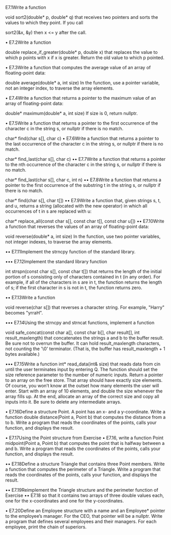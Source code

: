  E7.1Write a function

void sort2(double* p, double* q)
that receives two pointers and sorts the values to which they point. If you call

sort2(&x, &y)
then x <= y after the call.

• E7.2Write a function

double replace_if_greater(double* p, double x)
that replaces the value to which p points with x if x is greater. Return the old value to which p pointed.

• E7.3Write a function that computes the average value of an array of floating-point data:

double average(double* a, int size)
In the function, use a pointer variable, not an integer index, to traverse the array elements.

• E7.4Write a function that returns a pointer to the maximum value of an array of floating-point data:

double* maximum(double* a, int size)
If size is 0, return nullptr.

• E7.5Write a function that returns a pointer to the first occurrence of the character c in the string s, or nullptr if there is no match.

char* find(char s[], char c)
• E7.6Write a function that returns a pointer to the last occurrence of the character c in the string s, or nullptr if there is no match.

char* find_last(char s[], char c)
•• E7.7Write a function that returns a pointer to the nth occurrence of the character c in the string s, or nullptr if there is no match.

char* find_last(char s[], char c, int n)
•• E7.8Write a function that returns a pointer to the first occurrence of the substring t in the string s, or nullptr if there is no match.

char* find(char s[], char t[])
•• E7.9Write a function that, given strings s, t, and u, returns a string (allocated with the new operator) in which all occurrences of t in s are replaced with u:

char* replace_all(const char s[], const char t[], const char u[])
•• E7.10Write a function that reverses the values of an array of floating-point data:

void reverse(double* a, int size)
In the function, use two pointer variables, not integer indexes, to traverse the array elements.

•• E7.11Implement the strncpy function of the standard library.

••• E7.12Implement the standard library function

int strspn(const char s[], const char t[])
that returns the length of the initial portion of s consisting only of characters contained in t (in any order). For example, if all of the characters in s are in t, the function returns the length of s; if the first character in s is not in t, the function returns zero.

•• E7.13Write a function

void reverse(char s[])
that reverses a character string. For example, "Harry" becomes "yrraH".

••• E7.14Using the strncpy and strncat functions, implement a function

void safe_concat(const char a[], const char b[], char result[], 
   int result_maxlength)
that concatenates the strings a and b to the buffer result. Be sure not to overrun the buffer. It can hold result_maxlength characters, not counting the '\0' terminator. (That is, the buffer has result_maxlength + 1 bytes available.)

••• E7.15Write a function int* read_data(int& size) that reads data from cin until the user terminates input by entering Q. The function should set the size reference parameter to the number of numeric inputs. Return a pointer to an array on the free store. That array should have exactly size elements. Of course, you won’t know at the outset how many elements the user will enter. Start with an array of 10 elements, and double the size whenever the array fills up. At the end, allocate an array of the correct size and copy all inputs into it. Be sure to delete any intermediate arrays.

• E7.16Define a structure Point. A point has an x- and a y-coordinate. Write a function double distance(Point a, Point b) that computes the distance from a to b. Write a program that reads the coordinates of the points, calls your function, and displays the result.

• E7.17Using the Point structure from Exercise • E7.16, write a function Point midpoint(Point a, Point b) that computes the point that is halfway between a and b. Write a program that reads the coordinates of the points, calls your function, and displays the result.

•• E7.18Define a structure Triangle that contains three Point members. Write a function that computes the perimeter of a Triangle. Write a program that reads the coordinates of the points, calls your function, and displays the result.

•• E7.19Reimplement the Triangle structure and the perimeter function of Exercise •• E7.18 so that it contains two arrays of three double values each, one for the x-coordinates and one for the y-coordinates.

• E7.20Define an Employee structure with a name and an Employee* pointer to the employee’s manager. For the CEO, that pointer will be a nullptr. Write a program that defines several employees and their managers. For each employee, print the chain of superiors.
